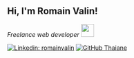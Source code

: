 <h2> Hi, I'm Romain Valin!</h2>
<p><em>Freelance web developer <img src="https://media.giphy.com/media/WUlplcMpOCEmTGBtBW/giphy.gif" width="30"></em></p>

[![Linkedin: romainvalin](https://img.shields.io/badge/-romainvalin-blue?style=flat-square&logo=Linkedin&logoColor=white&link=https://fr.linkedin.com/in/romainvalin)](https://fr.linkedin.com/in/romainvalin)
[![GitHub Thaiane](https://img.shields.io/github/followers/rValin?label=follow&style=social)](https://github.com/rValin)
